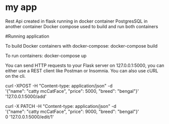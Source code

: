 # my app
Rest Api created in flask running in docker container
PostgresSQL in another container
Docker compose used to build and run both containers

#Running application

To build Docker containers with docker-compose:
docker-compose build 

To run containers:
docker-compose up

You can send HTTP requests to your Flask server on 127.0.0.1:5000, you can either use a REST client like Postman or Insomnia. You can also use cURL on the cli.

curl -XPOST -H "Content-type: application/json" -d \
'{"name": "catty mcCatFace", "price": 5000, "breed": "bengal"}' \
'127.0.0.1:5000/add'

curl -X PATCH  -H "Content-type: application/json" -d \
 '{"name": "catty mcCatFace", "price": 9000, "breed": "bengal"}' \
0 '127.0.0.1:5000/edit/1'


